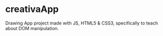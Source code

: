 # creativaApp
Drawing App project made with JS, HTML5 & CSS3, specifically to teach about DOM manipulation.

